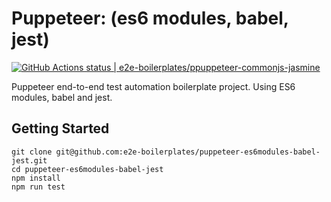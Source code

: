 # Puppeteer: (es6 modules, babel, jest)

[![GitHub Actions status | e2e-boilerplates/ppuppeteer-commonjs-jasmine](https://github.com/e2e-boilerplates/puppeteer-es6modules-babel-jest/workflows/puppeteer-commonjs-jasmine/badge.svg)](https://github.com/e2e-boilerplates/puppeteer-es6modules-babel-jest/actions?workflow=ppuppeteer-commonjs-jasmine)

Puppeteer end-to-end test automation boilerplate project. Using ES6 modules, babel and jest.

## Getting Started

    git clone git@github.com:e2e-boilerplates/puppeteer-es6modules-babel-jest.git
    cd puppeteer-es6modules-babel-jest
    npm install
    npm run test
